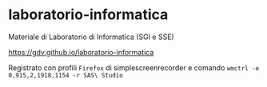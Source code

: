 # laboratorio-informatica
Materiale di Laboratorio di Informatica (SGI e SSE)

https://gdv.github.io/laboratorio-informatica

Registrato con profili `Firefox` di simplescreenrecorder e comando `wmctrl -e 0,915,2,1918,1154 -r SAS\ Studio`

